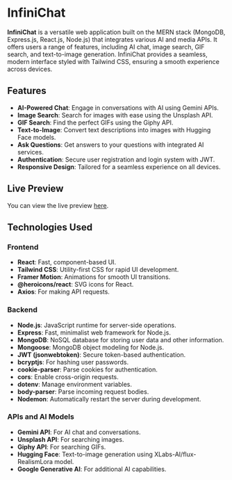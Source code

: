 # InfiniChat

**InfiniChat** is a versatile web application built on the MERN stack (MongoDB, Express.js, React.js, Node.js) that integrates various AI and media APIs. It offers users a range of features, including AI chat, image search, GIF search, and text-to-image generation. InfiniChat provides a seamless, modern interface styled with Tailwind CSS, ensuring a smooth experience across devices.

## Features

- **AI-Powered Chat**: Engage in conversations with AI using Gemini APIs.
- **Image Search**: Search for images with ease using the Unsplash API.
- **GIF Search**: Find the perfect GIFs using the Giphy API.
- **Text-to-Image**: Convert text descriptions into images with Hugging Face models.
- **Ask Questions**: Get answers to your questions with integrated AI services.
- **Authentication**: Secure user registration and login system with JWT.
- **Responsive Design**: Tailored for a seamless experience on all devices.

## Live Preview

You can view the live preview [here](https://infinichat.netlify.app).

## Technologies Used

### Frontend

- **React**: Fast, component-based UI.
- **Tailwind CSS**: Utility-first CSS for rapid UI development.
- **Framer Motion**: Animations for smooth UI transitions.
- **@heroicons/react**: SVG icons for React.
- **Axios**: For making API requests.

### Backend

- **Node.js**: JavaScript runtime for server-side operations.
- **Express**: Fast, minimalist web framework for Node.js.
- **MongoDB**: NoSQL database for storing user data and other information.
- **Mongoose**: MongoDB object modeling for Node.js.
- **JWT (jsonwebtoken)**: Secure token-based authentication.
- **bcryptjs**: For hashing user passwords.
- **cookie-parser**: Parse cookies for authentication.
- **cors**: Enable cross-origin requests.
- **dotenv**: Manage environment variables.
- **body-parser**: Parse incoming request bodies.
- **Nodemon**: Automatically restart the server during development.

### APIs and AI Models

- **Gemini API**: For AI chat and conversations.
- **Unsplash API**: For searching images.
- **Giphy API**: For searching GIFs.
- **Hugging Face**: Text-to-image generation using XLabs-AI/flux-RealismLora model.
- **Google Generative AI**: For additional AI capabilities.
